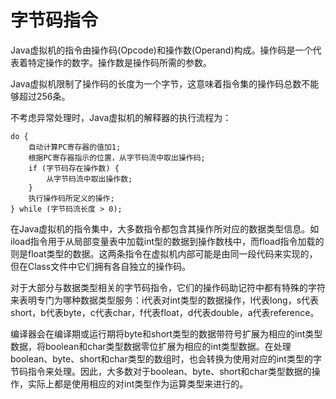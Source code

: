 # 字节码指令

Java虚拟机的指令由操作码(Opcode)和操作数(Operand)构成。操作码是一个代表着特定操作的数字。操作数是操作码所需的参数。

Java虚拟机限制了操作码的长度为一个字节，这意味着指令集的操作码总数不能够超过256条。

不考虑异常处理时，Java虚拟机的解释器的执行流程为：

```
do {
    自动计算PC寄存器的值加1;
    根据PC寄存器指示的位置，从字节码流中取出操作码;
    if (字节码存在操作数) {
        从字节码流中取出操作数;
    }
    执行操作码所定义的操作;
} while (字节码流长度 > 0);
```

在Java虚拟机的指令集中，大多数指令都包含其操作所对应的数据类型信息。如iload指令用于从局部变量表中加载int型的数据到操作数栈中，而fload指令加载的则是float类型的数据。这两条指令在虚拟机内部可能是由同一段代码来实现的，但在Class文件中它们拥有各自独立的操作码。

对于大部分与数据类型相关的字节码指令，它们的操作码助记符中都有特殊的字符来表明专门为哪种数据类型服务：i代表对int类型的数据操作，l代表long，s代表short，b代表byte，c代表char，f代表float，d代表double，a代表reference。

编译器会在编译期或运行期将byte和short类型的数据带符号扩展为相应的int类型数据，将boolean和char类型数据零位扩展为相应的int类型数据。在处理boolean、byte、short和char类型的数组时，也会转换为使用对应的int类型的字节码指令来处理。因此，大多数对于boolean、byte、short和char类型数据的操作，实际上都是使用相应的对int类型作为运算类型来进行的。
